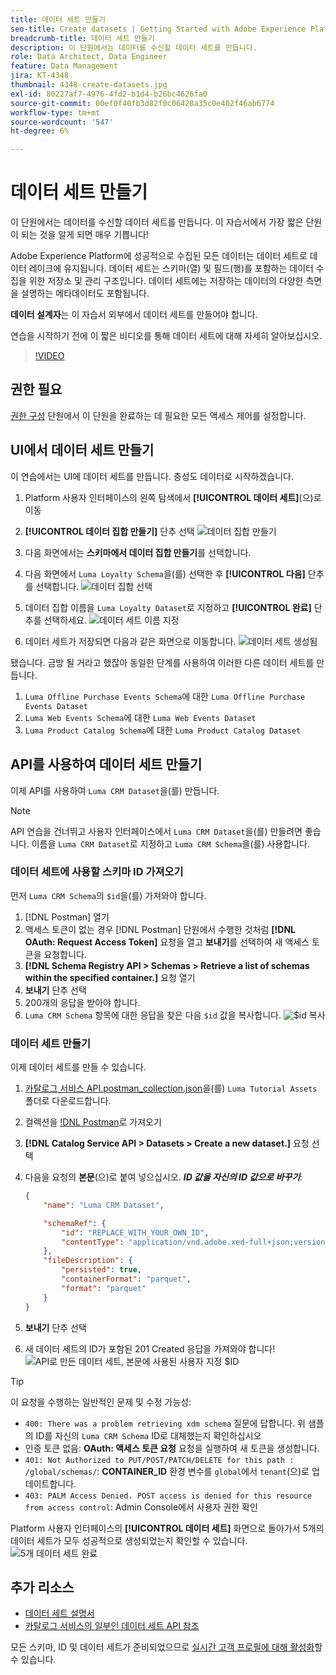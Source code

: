 ```yaml
---
title: 데이터 세트 만들기
seo-title: Create datasets | Getting Started with Adobe Experience Platform for Data Architects and Data Engineers
breadcrumb-title: 데이터 세트 만들기
description: 이 단원에서는 데이터를 수신할 데이터 세트를 만듭니다.
role: Data Architect, Data Engineer
feature: Data Management
jira: KT-4348
thumbnail: 4348-create-datasets.jpg
exl-id: 80227af7-4976-4fd2-b1d4-b26bc4626fa0
source-git-commit: 00ef0f40fb3d82f0c06428a35c0e402f46ab6774
workflow-type: tm+mt
source-wordcount: '547'
ht-degree: 6%

---
```


# 데이터 세트 만들기

<!--15min-->

이 단원에서는 데이터를 수신할 데이터 세트를 만듭니다. 이 자습서에서 가장 짧은 단원이 되는 것을 알게 되면 매우 기쁩니다!

Adobe Experience Platform에 성공적으로 수집된 모든 데이터는 데이터 세트로 데이터 레이크에 유지됩니다. 데이터 세트는 스키마(열) 및 필드(행)를 포함하는 데이터 수집을 위한 저장소 및 관리 구조입니다. 데이터 세트에는 저장하는 데이터의 다양한 측면을 설명하는 메타데이터도 포함됩니다.

**데이터 설계자**&#x200B;는 이 자습서 외부에서 데이터 세트를 만들어야 합니다.

연습을 시작하기 전에 이 짧은 비디오를 통해 데이터 세트에 대해 자세히 알아보십시오.
>[!VIDEO](https://video.tv.adobe.com/v/27269?learn=on)

## 권한 필요

[권한 구성](configure-permissions.md) 단원에서 이 단원을 완료하는 데 필요한 모든 액세스 제어를 설정합니다.

<!--
* Permission items **[!UICONTROL Data Management]** > **[!UICONTROL View Datasets]** and **[!UICONTROL Manage Datasets]**
* Permission item **[!UICONTROL Sandboxes]** > `Luma Tutorial`
* User-role access to the `Luma Tutorial Platform` product profile
* Developer-role access to the `Luma Tutorial Platform` product profile (for API)
-->

## UI에서 데이터 세트 만들기

이 연습에서는 UI에 데이터 세트를 만듭니다. 충성도 데이터로 시작하겠습니다.

1. Platform 사용자 인터페이스의 왼쪽 탐색에서 **[!UICONTROL 데이터 세트]**(으)로 이동
1. **[!UICONTROL 데이터 집합 만들기]** 단추 선택
   ![데이터 집합 만들기](assets/datasets-createDataset.png)

1. 다음 화면에서는 **스키마에서 데이터 집합 만들기**&#x200B;를 선택합니다.
1. 다음 화면에서 `Luma Loyalty Schema`을(를) 선택한 후 **[!UICONTROL 다음]** 단추를 선택합니다.
   ![데이터 집합 선택](assets/datasets-selectSchema.png)

1. 데이터 집합 이름을 `Luma Loyalty Dataset`로 지정하고 **[!UICONTROL 완료]** 단추를 선택하세요.
   ![데이터 세트 이름 지정](assets/datasets-nameDataset.png)
1. 데이터 세트가 저장되면 다음과 같은 화면으로 이동합니다.
   ![데이터 세트 생성됨](assets/datasets-created.png)

됐습니다. 금방 될 거라고 했잖아 동일한 단계를 사용하여 이러한 다른 데이터 세트를 만듭니다.

1. `Luma Offline Purchase Events Schema`에 대한 `Luma Offline Purchase Events Dataset`
1. `Luma Web Events Schema`에 대한 `Luma Web Events Dataset`
1. `Luma Product Catalog Schema`에 대한 `Luma Product Catalog Dataset`


## API를 사용하여 데이터 세트 만들기

이제 API를 사용하여 `Luma CRM Dataset`을(를) 만듭니다.

>[!NOTE]
>
>API 연습을 건너뛰고 사용자 인터페이스에서 `Luma CRM Dataset`을(를) 만들려면 좋습니다. 이름을 `Luma CRM Dataset`로 지정하고 `Luma CRM Schema`을(를) 사용합니다.

### 데이터 세트에 사용할 스키마 ID 가져오기

먼저 `Luma CRM Schema`의 `$id`을(를) 가져와야 합니다.

1. [!DNL Postman] 열기
1. 액세스 토큰이 없는 경우 [!DNL Postman] 단원에서 수행한 것처럼 **[!DNL OAuth: Request Access Token]** 요청을 열고 **보내기**&#x200B;를 선택하여 새 액세스 토큰을 요청합니다.
1. **[!DNL Schema Registry API > Schemas > Retrieve a list of schemas within the specified container.]** 요청 열기
1. **보내기** 단추 선택
1. 200개의 응답을 받아야 합니다.
1. `Luma CRM Schema` 항목에 대한 응답을 찾은 다음 `$id` 값을 복사합니다.
   ![$id](assets/dataset-crm-getSchemaId.png) 복사

### 데이터 세트 만들기

이제 데이터 세트를 만들 수 있습니다.

1. [카탈로그 서비스 API.postman_collection.json](https://raw.githubusercontent.com/adobe/experience-platform-postman-samples/master/apis/experience-platform/Catalog%20Service%20API.postman_collection.json)을(를) `Luma Tutorial Assets` 폴더로 다운로드합니다.
1. 컬렉션을 [!DNL Postman](으)로 가져오기
1. **[!DNL Catalog Service API > Datasets > Create a new dataset.]** 요청 선택
1. 다음을 요청의 **본문**(으)로 붙여 넣으십시오. ***ID 값을 자신의 ID 값으로 바꾸기***:

   ```json
   {
       "name": "Luma CRM Dataset",
   
       "schemaRef": {
           "id": "REPLACE_WITH_YOUR_OWN_ID",
           "contentType": "application/vnd.adobe.xed-full+json;version=1"
       },
       "fileDescription": {
           "persisted": true,
           "containerFormat": "parquet",
           "format": "parquet"
       }
   }
   ```

1. **보내기** 단추 선택
1. 새 데이터 세트의 ID가 포함된 201 Created 응답을 가져와야 합니다!
   ![API로 만든 데이터 세트, 본문에 사용된 사용자 지정 $ID](assets/datasets-crm-created.png)

>[!TIP]
>
> 이 요청을 수행하는 일반적인 문제 및 수정 가능성:
>
> * `400: There was a problem retrieving xdm schema` 질문에 답합니다. 위 샘플의 ID를 자신의 `Luma CRM Schema` ID로 대체했는지 확인하십시오
> * 인증 토큰 없음: **OAuth: 액세스 토큰 요청** 요청을 실행하여 새 토큰을 생성합니다.
> * `401: Not Authorized to PUT/POST/PATCH/DELETE for this path : /global/schemas/`: **CONTAINER_ID** 환경 변수를 `global`에서 `tenant`(으)로 업데이트합니다.
> * `403: PALM Access Denied. POST access is denied for this resource from access control`: Admin Console에서 사용자 권한 확인


Platform 사용자 인터페이스의 **[!UICONTROL 데이터 세트]** 화면으로 돌아가서 5개의 데이터 세트가 모두 성공적으로 생성되었는지 확인할 수 있습니다.
![5개 데이터 세트 완료](assets/datasets-allComplete.png)


## 추가 리소스

* [데이터 세트 설명서](https://experienceleague.adobe.com/docs/experience-platform/catalog/datasets/overview.html?lang=ko)
* [카탈로그 서비스의 일부인 데이터 세트 API 참조](https://www.adobe.io/experience-platform-apis/references/catalog/#tag/Datasets)

모든 스키마, ID 및 데이터 세트가 준비되었으므로 [실시간 고객 프로필에 대해 활성화](enable-profiles.md)할 수 있습니다.
